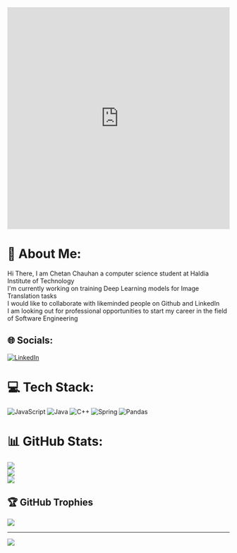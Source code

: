 <div style="width:100%;height:0;padding-bottom:100%;position:relative;"><iframe src="https://giphy.com/embed/bGgsc5mWoryfgKBx1u" width="100%" height="100%" style="position:absolute" frameBorder="0" class="giphy-embed" allowFullScreen></iframe></div>


# 💫 About Me:
Hi There, I am Chetan Chauhan a computer science student at Haldia Institute of Technology <br>I'm currently working on training Deep Learning models for Image Translation tasks<br>I would like to collaborate with likeminded people on Github and LinkedIn<br>I am looking out for professional opportunities to start my career in the field of Software Engineering<br>


## 🌐 Socials:
[![LinkedIn](https://img.shields.io/badge/LinkedIn-%230077B5.svg?logo=linkedin&logoColor=white)](https://linkedin.com/in/https://www.linkedin.com/in/chetan-chauhan-134a71207/) 

# 💻 Tech Stack:
![JavaScript](https://img.shields.io/badge/javascript-%23323330.svg?style=for-the-badge&logo=javascript&logoColor=%23F7DF1E) ![Java](https://img.shields.io/badge/java-%23ED8B00.svg?style=for-the-badge&logo=openjdk&logoColor=white) ![C++](https://img.shields.io/badge/c++-%2300599C.svg?style=for-the-badge&logo=c%2B%2B&logoColor=white) ![Spring](https://img.shields.io/badge/spring-%236DB33F.svg?style=for-the-badge&logo=spring&logoColor=white) ![Pandas](https://img.shields.io/badge/pandas-%23150458.svg?style=for-the-badge&logo=pandas&logoColor=white)
# 📊 GitHub Stats:
![](https://github-readme-stats.vercel.app/api?username=ChauhanChetan3&theme=dark&hide_border=false&include_all_commits=true&count_private=false)<br/>
![](https://github-readme-streak-stats.herokuapp.com/?user=ChauhanChetan3&theme=dark&hide_border=false)<br/>
![](https://github-readme-stats.vercel.app/api/top-langs/?username=ChauhanChetan3&theme=dark&hide_border=false&include_all_commits=true&count_private=false&layout=compact)

## 🏆 GitHub Trophies
![](https://github-profile-trophy.vercel.app/?username=ChauhanChetan3&theme=radical&no-frame=false&no-bg=true&margin-w=4)

---
[![](https://visitcount.itsvg.in/api?id=ChauhanChetan3&icon=1&color=0)](https://visitcount.itsvg.in)
